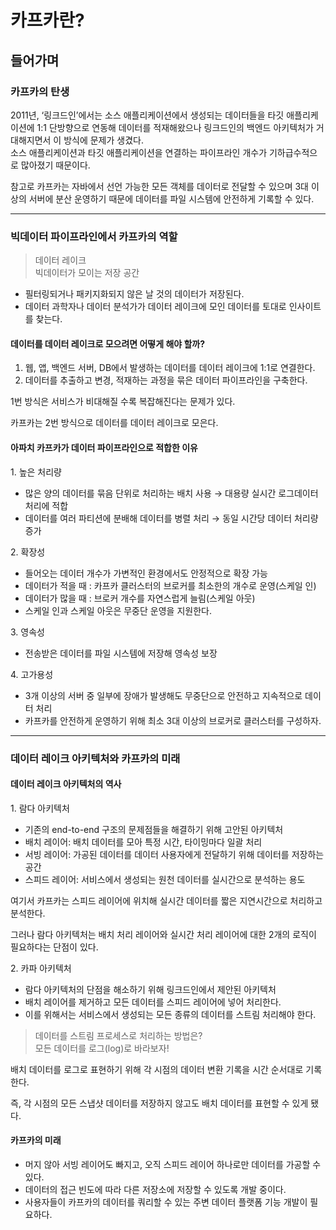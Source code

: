 # 카프카란?

## 들어가며

### 카프카의 탄생

&#x20;2011년, ‘링크드인’에서는 소스 애플리케이션에서 생성되는 데이터들을 타깃 애플리케이션에 1:1 단방향으로 연동해 데이터를 적재해왔으나 링크드인의 백엔드 아키텍처가 거대해지면서 이 방식에 문제가 생겼다.\
&#x20;소스 애플리케이션과 타깃 애플리케이션을 연결하는 파이프라인 개수가 기하급수적으로 많아졌기 때문이다.&#x20;

&#x20;참고로 카프카는 자바에서 선언 가능한 모든 객체를 데이터로 전달할 수 있으며 3대 이상의 서버에 분산 운영하기 때문에 데이터를 파일 시스템에 안전하게 기록할 수 있다.

***

### 빅데이터 파이프라인에서 카프카의 역할

> 데이터 레이크\
> 빅데이터가 모이는 저장 공간

* 필터링되거나 패키지화되지 않은 날 것의 데이터가 저장된다.
* 데이터 과학자나 데이터 분석가가 데이터 레이크에 모인 데이터를 토대로 인사이트를 찾는다.

#### 데이터를 데이터 레이크로 모으려면 어떻게 해야 할까?

1. 웹, 앱, 백엔드 서버, DB에서 발생하는 데이터를 데이터 레이크에 1:1로 연결한다.
2. 데이터를 추출하고 변경, 적재하는 과정을 묶은 데이터 파이프라인을 구축한다.

1번 방식은 서비스가 비대해질 수록 복잡해진다는 문제가 있다.

카프카는 2번 방식으로 데이터를 데이터 레이크로 모은다.

#### 아파치 카프카가 데이터 파이프라인으로 적합한 이유

1\. 높은 처리량

* 많은 양의 데이터를 묶음 단위로 처리하는 배치 사용 → 대용량 실시간 로그데이터 처리에 적합
* 데이터를 여러 파티션에 분배해 데이터를 병렬 처리 → 동일 시간당 데이터 처리량 증가

2\. 확장성

* 들어오는 데이터 개수가 가변적인 환경에서도 안정적으로 확장 가능
* 데이터가 적을 때 : 카프카 클러스터의 브로커를 최소한의 개수로 운영(스케일 인)
* 데이터가 많을 때 : 브로커 개수를 자연스럽게 늘림(스케일 아웃)
* 스케일 인과 스케일 아웃은 무중단 운영을 지원한다.

3\. 영속성

* 전송받은 데이터를 파일 시스템에 저장해 영속성 보장

4\. 고가용성

* 3개 이상의 서버 중 일부에 장애가 발생해도 무중단으로 안전하고 지속적으로 데이터 처리
* 카프카를 안전하게 운영하기 위해 최소 3대 이상의 브로커로 클러스터를 구성하자.

***

### 데이터 레이크 아키텍처와 카프카의 미래

#### 데이터 레이크 아키텍처의 역사

1\. 람다 아키텍처

* 기존의 end-to-end 구조의 문제점들을 해결하기 위해 고안된 아키텍처
* 배치 레이어: 배치 데이터를 모아 특정 시간, 타이밍마다 일괄 처리
* 서빙 레이어: 가공된 데이터를 데이터 사용자에게 전달하기 위해 데이터를 저장하는 공간
* 스피드 레이어: 서비스에서 생성되는 원천 데이터를 실시간으로 분석하는 용도

여기서 카프카는 스피드 레이어에 위치해 실시간 데이터를 짧은 지연시간으로 처리하고 분석한다.

그러나 람다 아키텍처는 배치 처리 레이어와 실시간 처리 레이어에 대한 2개의 로직이 필요하다는 단점이 있다.

2\. 카파 아키텍처

* 람다 아키텍처의 단점을 해소하기 위해 링크드인에서 제안된 아키텍처
* 배치 레이어를 제거하고 모든 데이터를 스피드 레이어에 넣어 처리한다.
* 이를 위해서는 서비스에서 생성되는 모든 종류의 데이터를 스트림 처리해야 한다.

> 데이터를 스트림 프로세스로 처리하는 방법은?\
> 모든 데이터를 로그(log)로 바라보자!

배치 데이터를 로그로 표현하기 위해 각 시점의 데이터 변환 기록을 시간 순서대로 기록한다.

즉, 각 시점의 모든 스냅샷 데이터를 저장하지 않고도 배치 데이터를 표현할 수 있게 됐다.

#### 카프카의 미래

* 머지 않아 서빙 레이어도 빠지고, 오직 스피드 레이어 하나로만 데이터를 가공할 수 있다.
* 데이터의 접근 빈도에 따라 다른 저장소에 저장할 수 있도록 개발 중이다.
* 사용자들이 카프카의 데이터를 쿼리할 수 있는 주변 데이터 플랫폼 기능 개발이 필요하다.
